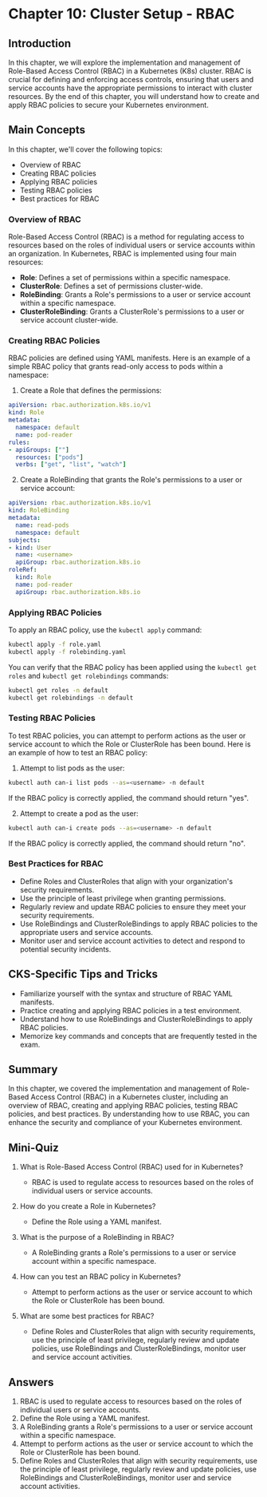 # Chapter 10: Cluster Setup - RBAC

## Introduction

In this chapter, we will explore the implementation and management of Role-Based Access Control (RBAC) in a Kubernetes (K8s) cluster. RBAC is crucial for defining and enforcing access controls, ensuring that users and service accounts have the appropriate permissions to interact with cluster resources. By the end of this chapter, you will understand how to create and apply RBAC policies to secure your Kubernetes environment.

## Main Concepts

In this chapter, we'll cover the following topics:
- Overview of RBAC
- Creating RBAC policies
- Applying RBAC policies
- Testing RBAC policies
- Best practices for RBAC

### Overview of RBAC

Role-Based Access Control (RBAC) is a method for regulating access to resources based on the roles of individual users or service accounts within an organization. In Kubernetes, RBAC is implemented using four main resources:
- **Role**: Defines a set of permissions within a specific namespace.
- **ClusterRole**: Defines a set of permissions cluster-wide.
- **RoleBinding**: Grants a Role's permissions to a user or service account within a specific namespace.
- **ClusterRoleBinding**: Grants a ClusterRole's permissions to a user or service account cluster-wide.

### Creating RBAC Policies

RBAC policies are defined using YAML manifests. Here is an example of a simple RBAC policy that grants read-only access to pods within a namespace:

1. Create a Role that defines the permissions:

```yaml
apiVersion: rbac.authorization.k8s.io/v1
kind: Role
metadata:
  namespace: default
  name: pod-reader
rules:
- apiGroups: [""]
  resources: ["pods"]
  verbs: ["get", "list", "watch"]
```

2. Create a RoleBinding that grants the Role's permissions to a user or service account:

```yaml
apiVersion: rbac.authorization.k8s.io/v1
kind: RoleBinding
metadata:
  name: read-pods
  namespace: default
subjects:
- kind: User
  name: <username>
  apiGroup: rbac.authorization.k8s.io
roleRef:
  kind: Role
  name: pod-reader
  apiGroup: rbac.authorization.k8s.io
```

### Applying RBAC Policies

To apply an RBAC policy, use the `kubectl apply` command:

```sh
kubectl apply -f role.yaml
kubectl apply -f rolebinding.yaml
```

You can verify that the RBAC policy has been applied using the `kubectl get roles` and `kubectl get rolebindings` commands:

```sh
kubectl get roles -n default
kubectl get rolebindings -n default
```

### Testing RBAC Policies

To test RBAC policies, you can attempt to perform actions as the user or service account to which the Role or ClusterRole has been bound. Here is an example of how to test an RBAC policy:

1. Attempt to list pods as the user:

```sh
kubectl auth can-i list pods --as=<username> -n default
```

If the RBAC policy is correctly applied, the command should return "yes".

2. Attempt to create a pod as the user:

```sh
kubectl auth can-i create pods --as=<username> -n default
```

If the RBAC policy is correctly applied, the command should return "no".

### Best Practices for RBAC

- Define Roles and ClusterRoles that align with your organization's security requirements.
- Use the principle of least privilege when granting permissions.
- Regularly review and update RBAC policies to ensure they meet your security requirements.
- Use RoleBindings and ClusterRoleBindings to apply RBAC policies to the appropriate users and service accounts.
- Monitor user and service account activities to detect and respond to potential security incidents.

## CKS-Specific Tips and Tricks

- Familiarize yourself with the syntax and structure of RBAC YAML manifests.
- Practice creating and applying RBAC policies in a test environment.
- Understand how to use RoleBindings and ClusterRoleBindings to apply RBAC policies.
- Memorize key commands and concepts that are frequently tested in the exam.

## Summary

In this chapter, we covered the implementation and management of Role-Based Access Control (RBAC) in a Kubernetes cluster, including an overview of RBAC, creating and applying RBAC policies, testing RBAC policies, and best practices. By understanding how to use RBAC, you can enhance the security and compliance of your Kubernetes environment.

## Mini-Quiz

1. What is Role-Based Access Control (RBAC) used for in Kubernetes?
   - RBAC is used to regulate access to resources based on the roles of individual users or service accounts.

2. How do you create a Role in Kubernetes?
   - Define the Role using a YAML manifest.

3. What is the purpose of a RoleBinding in RBAC?
   - A RoleBinding grants a Role's permissions to a user or service account within a specific namespace.

4. How can you test an RBAC policy in Kubernetes?
   - Attempt to perform actions as the user or service account to which the Role or ClusterRole has been bound.

5. What are some best practices for RBAC?
   - Define Roles and ClusterRoles that align with security requirements, use the principle of least privilege, regularly review and update policies, use RoleBindings and ClusterRoleBindings, monitor user and service account activities.

## Answers

1. RBAC is used to regulate access to resources based on the roles of individual users or service accounts.
2. Define the Role using a YAML manifest.
3. A RoleBinding grants a Role's permissions to a user or service account within a specific namespace.
4. Attempt to perform actions as the user or service account to which the Role or ClusterRole has been bound.
5. Define Roles and ClusterRoles that align with security requirements, use the principle of least privilege, regularly review and update policies, use RoleBindings and ClusterRoleBindings, monitor user and service account activities.
